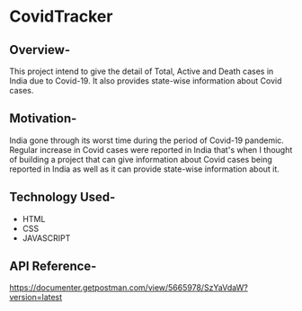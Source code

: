 # CovidTracker
## Overview-
This project intend to give the detail of Total, Active and Death cases in India due to Covid-19. It also provides state-wise information about Covid cases.
## Motivation-
India gone through its worst time during the period of Covid-19 pandemic. Regular increase in Covid cases were reported in India that's when I thought of building a project that can give information about Covid cases being reported in India as well as it can provide state-wise information about it.
## Technology Used-
- HTML
- CSS
- JAVASCRIPT
## API Reference-
https://documenter.getpostman.com/view/5665978/SzYaVdaW?version=latest
